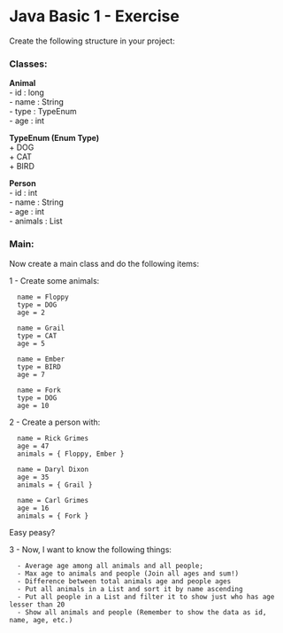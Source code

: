 # Java Basic 1 - Exercise

Create the following structure in your project:

 ### Classes: 

  **Animal**  
  \- id : long  
  \- name : String  
  \- type : TypeEnum  
  \- age : int  

  **TypeEnum (Enum Type)**  
  \+ DOG  
  \+ CAT  
  \+ BIRD  

  **Person**  
    \- id : int  
    \- name : String  
    \- age : int  
    \- animals : List<Animal>  

### Main:

  Now create a main class and do the following items:

  1 - Create some animals:
  
      name = Floppy
      type = DOG
      age = 2

      name = Grail
      type = CAT
      age = 5

      name = Ember
      type = BIRD
      age = 7

      name = Fork
      type = DOG
      age = 10

  2 - Create a person with:
  
      name = Rick Grimes
      age = 47
      animals = { Floppy, Ember }

      name = Daryl Dixon
      age = 35
      animals = { Grail }

      name = Carl Grimes
      age = 16
      animals = { Fork }

  Easy peasy?

  3 - Now, I want to know the following things:
  
      - Average age among all animals and all people;
      - Max age to animals and people (Join all ages and sum!)
      - Difference between total animals age and people ages
      - Put all animals in a List and sort it by name ascending
      - Put all people in a List and filter it to show just who has age lesser than 20
      - Show all animals and people (Remember to show the data as id, name, age, etc.)
